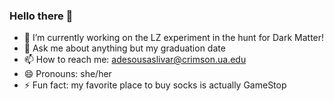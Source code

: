 ### Hello there 👋

- 🔭 I’m currently working on the LZ experiment in the hunt for Dark Matter! 
- 💬 Ask me about anything but my graduation date 
- 📫 How to reach me: adesousaslivar@crimson.ua.edu 
- 😄 Pronouns: she/her 
- ⚡ Fun fact: my favorite place to buy socks is actually GameStop 

<!--
**amslivar/amslivar** is a ✨ _special_ ✨ repository because its `README.md` (this file) appears on your GitHub profile.

Here are some ideas to get you started:

- 🔭 I’m currently working on ...
- 🌱 I’m currently learning ...
- 👯 I’m looking to collaborate on ...
- 🤔 I’m looking for help with ...
- 💬 Ask me about ...
- 📫 How to reach me: ...
- 😄 Pronouns: ...
- ⚡ Fun fact: ...
-->
